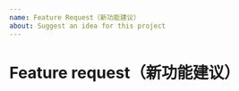 ```yaml
---
name: Feature Request（新功能建议）
about: Suggest an idea for this project
---
```


# Feature request（新功能建议）
